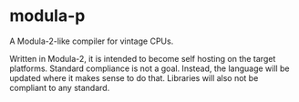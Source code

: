 # modula-p
A Modula-2-like compiler for vintage CPUs.

Written in Modula-2, it is intended to become self hosting on the target platforms. Standard compliance is not a goal. Instead, the language will be updated where it makes sense to do that. Libraries will also not be compliant to any standard.
